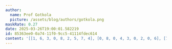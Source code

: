 ```yaml
---
author:
  name: Prof Gotkola
  picture: /assets/blog/authors/gotkola.png
maskRate: 0.27
date: 2025-03-26T19:00:01.582219
id: 85363ee0-0a74-11f0-9cc5-41114fdec614
content: '[[1, 6, 3, 0, 8, 2, 5, 7, 4], [0, 8, 0, 4, 3, 0, 2, 0, 6], [7, 4, 0, 5, 0, 0, 3, 9, 8], [0, 2, 7, 1, 5, 8, 6, 3, 0], [0, 9, 0, 6, 2, 3, 4, 5, 7], [6, 3, 5, 0, 4, 9, 0, 8, 0], [2, 1, 8, 3, 7, 4, 0, 6, 0], [0, 7, 6, 2, 9, 0, 8, 4, 1], [9, 5, 4, 8, 1, 0, 7, 0, 3]]'
---
```

